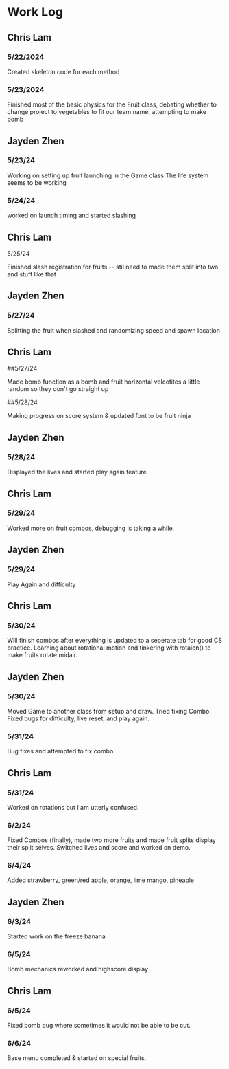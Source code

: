 # Work Log

## Chris Lam

### 5/22/2024

Created skeleton code for each method

### 5/23/2024

Finished most of the basic physics for the Fruit class, debating whether to change project to vegetables to fit our team name, attempting to make bomb


## Jayden Zhen

### 5/23/24

Working on setting up fruit launching in the Game class
The life system seems to be working

### 5/24/24

worked on launch timing and started slashing

## Chris Lam

5/25/24

Finished slash registration for fruits -- stil need to made them split into two and stuff like that

## Jayden Zhen

### 5/27/24

Splitting the fruit when slashed and randomizing speed and spawn location

## Chris Lam

##5/27/24

Made bomb function as a bomb and fruit horizontal velcotites a little random so they don't go straight up

##5/28/24

Making progress on score system & updated font to be fruit ninja


## Jayden Zhen

### 5/28/24

Displayed the lives and started play again feature

## Chris Lam

### 5/29/24

Worked more on fruit combos, debugging is taking a while.

## Jayden Zhen

### 5/29/24
Play Again and difficulty

## Chris Lam

### 5/30/24

Will finish combos after everything is updated to a seperate tab for good CS practice. Learning about rotational motion and tinkering with rotaion() to make fruits rotate midair.

## Jayden Zhen

### 5/30/24
Moved Game to another class from setup and draw. Tried fixing Combo. Fixed bugs for difficulty, live reset, and play again.

### 5/31/24
Bug fixes and attempted to fix combo


## Chris Lam

### 5/31/24
Worked on rotations but I am utterly confused.

### 6/2/24
Fixed Combos (finally), made two more fruits and made fruit splits display their split selves. Switched lives and score and worked on demo.

### 6/4/24
Added strawberry, green/red apple, orange, lime mango, pineaple

## Jayden Zhen

### 6/3/24
Started work on the freeze banana

### 6/5/24
Bomb mechanics reworked and highscore display 

## Chris Lam

### 6/5/24
Fixed bomb bug where sometimes it would not be able to be cut.

### 6/6/24
Base menu completed & started on special fruits.